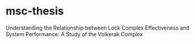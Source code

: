 # msc-thesis
Understanding the Relationship between Lock Complex Effectiveness and System Performance: A Study of the Volkerak Complex
